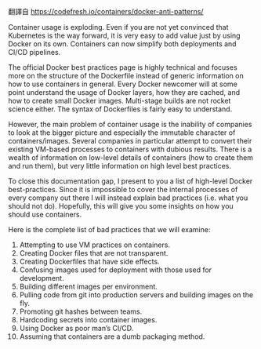 翻譯自 https://codefresh.io/containers/docker-anti-patterns/

Container usage is exploding. Even if you are not yet convinced that Kubernetes is the way forward, it is very easy to add value just by using Docker on its own. Containers can now simplify both deployments and CI/CD pipelines.

The official Docker best practices page is highly technical and focuses more on the structure of the Dockerfile instead of generic information on how to use containers in general. Every Docker newcomer will at some point understand the usage of Docker layers, how they are cached, and how to create small Docker images. Multi-stage builds are not rocket science either. The syntax of Dockerfiles is fairly easy to understand.

However, the main problem of container usage is the inability of companies to look at the bigger picture and especially the immutable character of containers/images. Several companies in particular attempt to convert their existing VM-based processes to containers with dubious results. There is a wealth of information on low-level details of containers (how to create them and run them), but very little information on high level best practices.

To close this documentation gap, I present to you a list of high-level Docker best-practices. Since it is impossible to cover the internal processes of every company out there I will instead explain bad practices (i.e. what you should not do). Hopefully, this will give you some insights on how you should use containers.

Here is the complete list of bad practices that we will examine:

1. Attempting to use VM practices on containers.
2. Creating Docker files that are not transparent.
3. Creating Dockerfiles that have side effects.
4. Confusing images used for deployment with those used for development.
5. Building different images per environment.
6. Pulling code from git into production servers and building images on the fly.
7. Promoting git hashes between teams.
8. Hardcoding secrets into container images.
9. Using Docker as poor man’s CI/CD.
10. Assuming that containers are a dumb packaging method.
